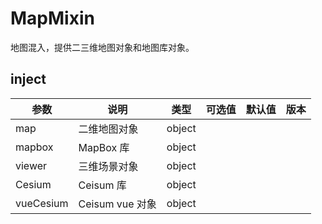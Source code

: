 # MapMixin

地图混入，提供二三维地图对象和地图库对象。

## inject

| 参数      | 说明            | 类型   | 可选值 | 默认值 | 版本 |
| --------- | --------------- | ------ | ------ | ------ | ---- |
| map       | 二维地图对象    | object |        |        |      |
| mapbox    | MapBox 库       | object |        |        |      |
| viewer    | 三维场景对象    | object |        |        |      |
| Cesium    | Ceisum 库       | object |        |        |      |
| vueCesium | Ceisum vue 对象 | object |        |        |      |
